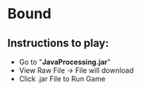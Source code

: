 # Bound
## Instructions to play:
- Go to "**JavaProcessing.jar**"
- View Raw File -> File will download
- Click .jar File to Run Game
